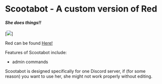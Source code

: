 # Scootabot - A custom version of Red
#### *She does things!!*
[<img src="https://discordapp.com/api/users/189245775098675201/avatars/02c401ea4c30cbf2eac30a8d908a75f2.jpg">]

Red can be found [Here!](https://github.com/Twentysix26/Red-DiscordBot)

Features of Scootabot include: 
* admin commands 

Scootabot is designed specifically for one Discord server, if (for some reason) you want to use her, she might not work properly without editing.

